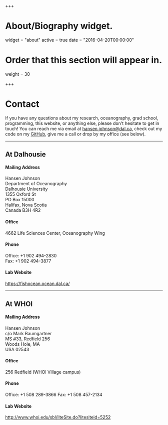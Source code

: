 +++
# About/Biography widget.
widget = "about"
active = true
date = "2016-04-20T00:00:00"

# Order that this section will appear in.
weight = 30

+++

# Contact

If you have any questions about my research, oceanography, grad school, programming, this website, or anything else, please don't hesitate to get in touch! You can reach me via email at <a href="mailto:hansen.johnson@dal.ca">hansen.johnson@dal.ca</a>, check out my code on my [GitHub](https://github.com/hansenjohnson), give me a call or drop by my office (see below).

***

## **At Dalhousie**

#### Mailing Address
Hansen Johnson  
Department of Oceanography  
Dalhousie University  
1355 Oxford St  
PO Box 15000  
Halifax, Nova Scotia  
Canada B3H 4R2  

#### Office
4662 Life Sciences Center, Oceanography Wing

#### Phone
Office: +1 902 494-2830  
Fax: +1 902 494-3877

#### Lab Website
https://fishocean.ocean.dal.ca/

***

## **At WHOI**

#### Mailing Address
Hansen Johnson  
c/o Mark Baumgartner  
MS #33, Redfield 256  
Woods Hole, MA  
USA 02543  

#### Office
256 Redfield (WHOI Village campus)

#### Phone
Office: +1 508 289-3866
Fax: +1 508 457-2134

#### Lab Website
http://www.whoi.edu/sbl/liteSite.do?litesiteid=5252

